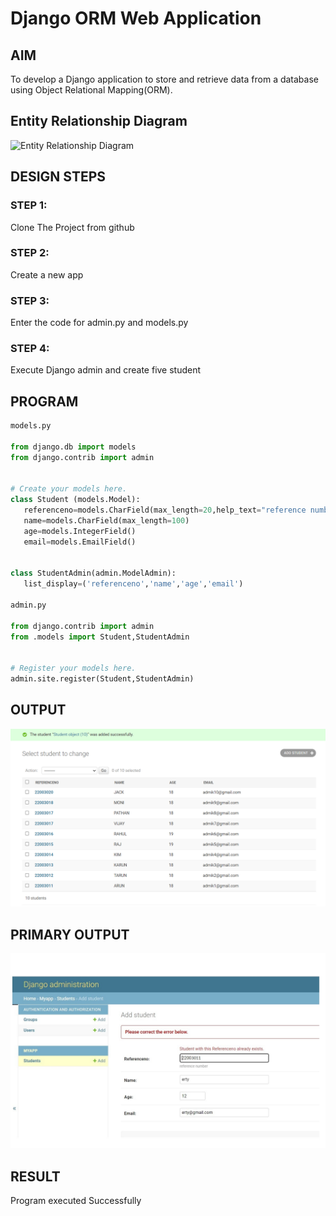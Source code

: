 # Django ORM Web Application

## AIM
To develop a Django application to store and retrieve data from a database using Object Relational Mapping(ORM).

## Entity Relationship Diagram

![Entity Relationship Diagram](img/studentout.jpg)

## DESIGN STEPS

### STEP 1:

Clone The Project from github

### STEP 2:

Create a new app

### STEP 3:

Enter the code for admin.py and models.py

### STEP 4:

Execute Django admin and create five student

## PROGRAM

 ```python
models.py

from django.db import models
from django.contrib import admin


# Create your models here.
class Student (models.Model):
    referenceno=models.CharField(max_length=20,help_text="reference number")
    name=models.CharField(max_length=100)
    age=models.IntegerField()
    email=models.EmailField()


class StudentAdmin(admin.ModelAdmin):
    list_display=('referenceno','name','age','email')

admin.py

from django.contrib import admin
from .models import Student,StudentAdmin


# Register your models here.
admin.site.register(Student,StudentAdmin)

```

## OUTPUT

![OUTPUT](./studentout.png)

## PRIMARY OUTPUT

![OUTPUT](./primaryout1.jpg)


## RESULT

Program executed Successfully